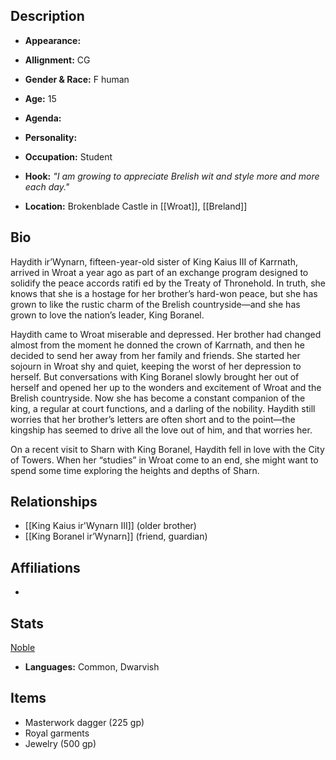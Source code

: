 ## Description
- **Appearance:** 

- **Allignment:** CG

- **Gender & Race:** F human

- **Age:** 15

- **Agenda:** 

- **Personality:** 

- **Occupation:** Student

- **Hook:** *"I am growing to appreciate Brelish wit and style more and more each day."*

- **Location:** Brokenblade Castle in [[Wroat]], [[Breland]]

## Bio
Haydith ir’Wynarn, fifteen-year-old sister of King Kaius III of Karrnath, arrived in Wroat a year ago as part of an exchange program designed to solidify the peace accords ratifi ed by the Treaty of Thronehold. In truth, she knows that she is a hostage for her brother’s hard-won peace, but she has grown to like the rustic charm of the Brelish countryside—and she has grown to love the nation’s leader, King Boranel.

Haydith came to Wroat miserable and depressed. Her brother had changed almost from the moment he donned the crown of Karrnath, and then he decided to send her away from her family and friends. She started her sojourn in Wroat shy and quiet, keeping the worst of her depression to herself. But conversations with King Boranel slowly brought her out of herself and opened her up to the wonders and excitement of Wroat and the Brelish countryside. Now she has become a constant companion of the king, a regular at court functions, and a darling of the nobility. Haydith still worries that her brother’s letters are often short and to the point—the kingship has seemed to drive all the love out of him, and that worries her.

On a recent visit to Sharn with King Boranel, Haydith fell in love with the City of Towers. When her “studies” in Wroat come to an end, she might want to spend some time exploring the heights and depths of Sharn.

## Relationships
- [[King Kaius ir'Wynarn III]] (older brother)
- [[King Boranel ir’Wynarn]] (friend, guardian)

## Affiliations
-

## Stats
[Noble](https://www.dndbeyond.com/monsters/noble)
- **Languages:** Common, Dwarvish


## Items
- Masterwork dagger (225 gp)
- Royal garments
- Jewelry (500 gp)
